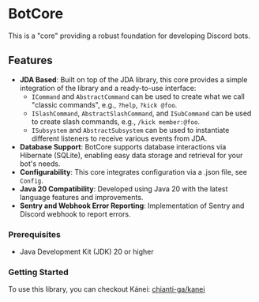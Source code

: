 # BotCore

This is a "core" providing a robust foundation for developing Discord bots.

## Features

- **JDA Based**: Built on top of the JDA library, this core provides a simple integration of the library and a
  ready-to-use interface:
    - `ICommand` and `AbstractCommand` can be used to create what we call "classic commands",
      e.g., `?help`, `?kick @foo`.
    - `ISlashCommand`, `AbstractSlashCommand`, and `ISubCommand` can be used to create slash commands,
      e.g., `/kick member:@foo`.
    - `ISubsystem` and `AbstractSubsystem` can be used to instantiate different listeners to receive various events from
      JDA.
- **Database Support**: BotCore supports database interactions via Hibernate (SQLite), enabling easy data storage and
  retrieval for your bot's needs.
- **Configurability**: This core integrates configuration via a .json file, see `Config`.
- **Java 20 Compatibility**: Developed using Java 20 with the latest language features and improvements.
- **Sentry and Webhook Error Reporting**: Implementation of Sentry and Discord webhook to report errors.

### Prerequisites

- Java Development Kit (JDK) 20 or higher

### Getting Started

To use this library, you can checkout Kánei:
[chianti-ga/kanei](https://github.com/chianti-ga/kanei)

